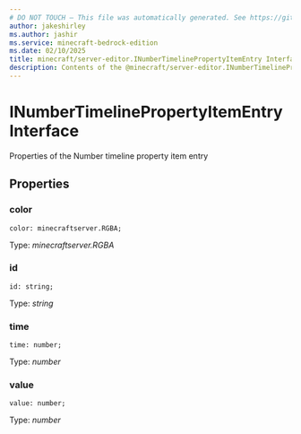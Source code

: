 ```yaml
---
# DO NOT TOUCH — This file was automatically generated. See https://github.com/mojang/minecraftapidocsgenerator to modify descriptions, examples, etc.
author: jakeshirley
ms.author: jashir
ms.service: minecraft-bedrock-edition
ms.date: 02/10/2025
title: minecraft/server-editor.INumberTimelinePropertyItemEntry Interface
description: Contents of the @minecraft/server-editor.INumberTimelinePropertyItemEntry class.
---
```

# INumberTimelinePropertyItemEntry Interface

Properties of the Number timeline property item entry

## Properties

### **color**
`color: minecraftserver.RGBA;`

Type: *minecraftserver.RGBA*

### **id**
`id: string;`

Type: *string*

### **time**
`time: number;`

Type: *number*

### **value**
`value: number;`

Type: *number*
